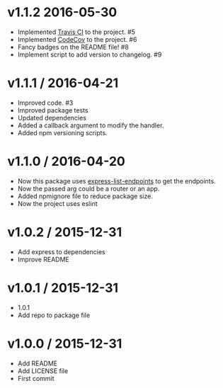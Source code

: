 # v1.1.2 2016-05-30

  * Implemented [Travis CI](https://travis-ci.org/) to the project. #5
  * Implemented [CodeCov](http://http://codecov.io/) to the project. #6
  * Fancy badges on the README file! #8
  * Implement script to add version to changelog. #9

# v1.1.1 / 2016-04-21

  * Improved code. #3
  * Improved package tests
  * Updated dependencies
  * Added a callback argument to modify the handler.
  * Added npm versioning scripts.

# v1.1.0 / 2016-04-20

  * Now this package uses [express-list-endpoints](https://github.com/AlbertoFdzM/express-list-endpoints) to get the endpoints.
  * Now the passed arg could be a router or an app.
  * Added npmignore file to reduce package size.
  * Now the project uses eslint

# v1.0.2 / 2015-12-31

  * Add express to dependencies
  * Improve README

# v1.0.1 / 2015-12-31

  * 1.0.1
  * Add repo to package file

# v1.0.0 / 2015-12-31

  * Add README
  * Add LICENSE file
  * First commit
